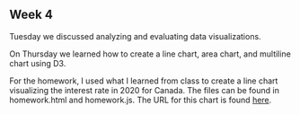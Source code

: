 ## Week 4

Tuesday we discussed analyzing and evaluating data visualizations.

On Thursday we learned how to create a line chart, area chart, and multiline chart using D3.

For the homework, I used what I learned from class to create a line chart visualizing the
interest rate in 2020 for Canada. The files can be found in homework.html and homework.js.
The URL for this chart is found <a href="https://davidyxwu.github.io/CAPP30239_FA22/week_04/homework.html">here</a>.
